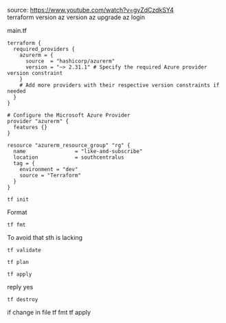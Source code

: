 source: https://www.youtube.com/watch?v=gyZdCzdkSY4  
terraform version
az version
az upgrade
az login

main.tf
```
terraform {
  required_providers {
    azurerm = {
      source  = "hashicorp/azurerm"
      version = "~> 2.31.1" # Specify the required Azure provider version constraint
    }
    # Add more providers with their respective version constraints if needed
  }
}

# Configure the Microsoft Azure Provider
provider "azurerm" {
  features {}
}

resource "azurerm_resource_group" "rg" {
  name                = "like-and-subscribe"
  location            = southcentralus
  tag = {
    environment = "dev"
    source = "Terraform"
  }
}
```
```
tf init
```
Format  
```
tf fmt
```
To avoid that sth is lacking
```
tf validate
```
```
tf plan
```
```
tf apply
```
reply yes
```
tf destroy
```

if change in file
tf fmt
tf apply
